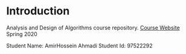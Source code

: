 # Introduction 
Analysis and Design of Algorithms course repository.
[Course Website](http://sauleh.github.io/ad98)
Spring 2020

Student Name: AmirHossein Ahmadi
Student Id: 97522292